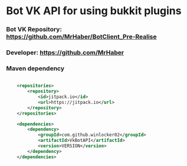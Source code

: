 # Bot VK API for using bukkit plugins

### Bot VK Repository: https://github.com/MrHaber/BotClient_Pre-Realise
### Developer: https://github.com/MrHaber

### Maven dependency
```xml

    <repositories>
        <repository>
            <id>jitpack.io</id>
            <url>https://jitpack.io</url>
        </repository>
    </repositories>

    <dependencies>
        <dependency>
            <groupId>com.github.winlocker02</groupId>
            <artifactId>VkBotAPI</artifactId>
            <version>VERSION</version>
        </dependency>
    </dependencies>

```